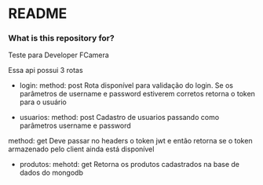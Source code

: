 # README #

### What is this repository for? ###

Teste para Developer FCamera

Essa api possui 3 rotas

- login:
method: post
Rota disponível para validação do login. 
Se os parâmetros de username e password estiverem corretos retorna o token para o usuário

- usuarios:
method: post
Cadastro de usuarios passando como parâmetros username e password

method: get
Deve passar no headers o token jwt e então retorna se o token armazenado pelo client ainda está disponível

- produtos:
mehotd: get
Retorna os produtos cadastrados na base de dados do mongodb